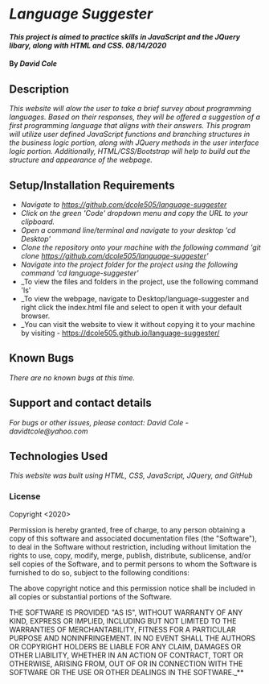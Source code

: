 # _Language Suggester_

#### _This project is aimed to practice skills in JavaScript and the JQuery libary, along with HTML and CSS. 08/14/2020_

#### By _**David Cole**_

## Description

_This website will alow the user to take a brief survey about programming languages. Based on their responses, they will be offered a suggestion of a first programming language that aligns with their answers. This program will utilize user defined JavaScript functions and branching structures in the business logic portion, along with JQuery methods in the user interface logic portion. Additionally, HTML/CSS/Bootstrap will help to build out the structure and appearance of the webpage._

## Setup/Installation Requirements

* _Navigate to https://github.com/dcole505/language-suggester_
* _Click on the green 'Code' dropdown menu and copy the URL to your clipboard._
* _Open a command line/terminal and navigate to your desktop 'cd Desktop'_
* _Clone the repository onto your machine with the following command 'git clone https://github.com/dcole505/language-suggester'_
* _Navigate into the project folder for the project using the following command 'cd language-suggester'_
* _To view the files and folders in the project, use the following command 'ls'
* _To view the webpage, navigate to Desktop/language-suggester and right click the index.html file and select to open it with your default browser.
* _You can visit the website to view it without copying it to your machine by visiting - https://dcole505.github.io/language-suggester/


## Known Bugs

_There are no known bugs at this time._

## Support and contact details

_For bugs or other issues, please contact: David Cole - davidtcole@yahoo.com_

## Technologies Used

_This website was built using HTML, CSS, JavaScript, JQuery, and GitHub_

### License

Copyright <2020> <David Cole>

Permission is hereby granted, free of charge, to any person obtaining a copy of this software and associated documentation files (the "Software"), to deal in the Software without restriction, including without limitation the rights to use, copy, modify, merge, publish, distribute, sublicense, and/or sell copies of the Software, and to permit persons to whom the Software is furnished to do so, subject to the following conditions:

The above copyright notice and this permission notice shall be included in all copies or substantial portions of the Software.

THE SOFTWARE IS PROVIDED "AS IS", WITHOUT WARRANTY OF ANY KIND, EXPRESS OR IMPLIED, INCLUDING BUT NOT LIMITED TO THE WARRANTIES OF MERCHANTABILITY, FITNESS FOR A PARTICULAR PURPOSE AND NONINFRINGEMENT. IN NO EVENT SHALL THE AUTHORS OR COPYRIGHT HOLDERS BE LIABLE FOR ANY CLAIM, DAMAGES OR OTHER LIABILITY, WHETHER IN AN ACTION OF CONTRACT, TORT OR OTHERWISE, ARISING FROM, OUT OF OR IN CONNECTION WITH THE SOFTWARE OR THE USE OR OTHER DEALINGS IN THE SOFTWARE._**